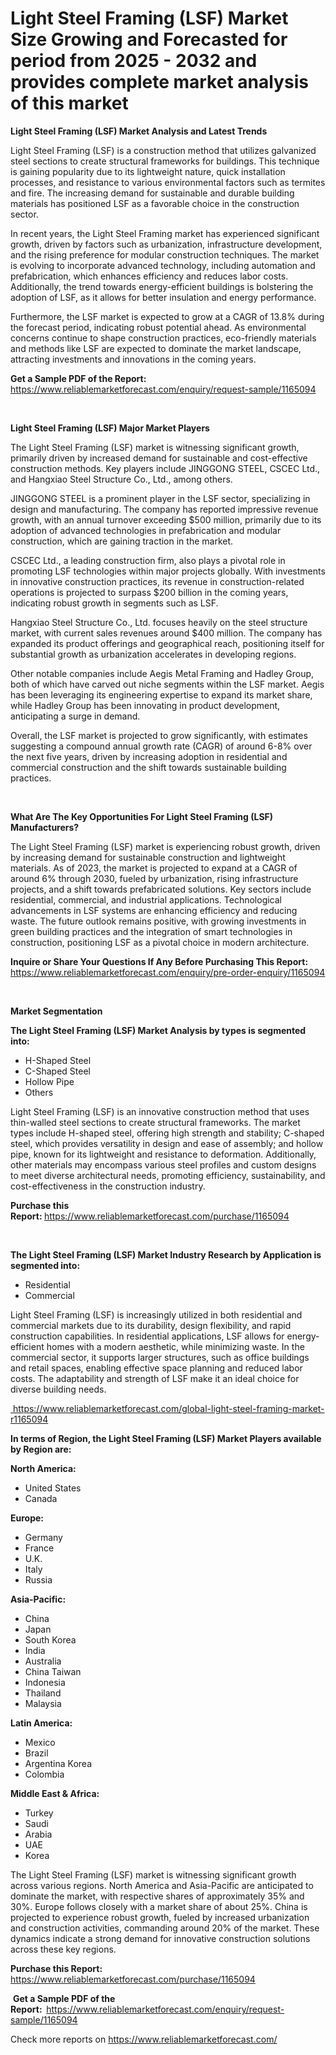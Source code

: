 <p><h1>Light Steel Framing (LSF) Market Size Growing and Forecasted for period from 2025 - 2032 and provides complete market analysis of this market</h1></p><p><strong>Light Steel Framing (LSF) Market Analysis and Latest Trends</strong></p>
<p><p>Light Steel Framing (LSF) is a construction method that utilizes galvanized steel sections to create structural frameworks for buildings. This technique is gaining popularity due to its lightweight nature, quick installation processes, and resistance to various environmental factors such as termites and fire. The increasing demand for sustainable and durable building materials has positioned LSF as a favorable choice in the construction sector.</p><p>In recent years, the Light Steel Framing market has experienced significant growth, driven by factors such as urbanization, infrastructure development, and the rising preference for modular construction techniques. The market is evolving to incorporate advanced technology, including automation and prefabrication, which enhances efficiency and reduces labor costs. Additionally, the trend towards energy-efficient buildings is bolstering the adoption of LSF, as it allows for better insulation and energy performance.</p><p>Furthermore, the LSF market is expected to grow at a CAGR of 13.8% during the forecast period, indicating robust potential ahead. As environmental concerns continue to shape construction practices, eco-friendly materials and methods like LSF are expected to dominate the market landscape, attracting investments and innovations in the coming years.</p></p>
<p><strong>Get a Sample PDF of the Report:&nbsp;</strong> <a href="https://www.reliablemarketforecast.com/enquiry/request-sample/1165094?utm_campaign=3458&utm_medium=2&utm_source=Github&utm_content=ia&utm_term=02042025&utm_id=light-steel-framing-lsf">https://www.reliablemarketforecast.com/enquiry/request-sample/1165094</a></p>
<p>&nbsp;</p>
<p><strong>Light Steel Framing (LSF) Major Market Players</strong></p>
<p><p>The Light Steel Framing (LSF) market is witnessing significant growth, primarily driven by increased demand for sustainable and cost-effective construction methods. Key players include JINGGONG STEEL, CSCEC Ltd., and Hangxiao Steel Structure Co., Ltd., among others. </p><p>JINGGONG STEEL is a prominent player in the LSF sector, specializing in design and manufacturing. The company has reported impressive revenue growth, with an annual turnover exceeding $500 million, primarily due to its adoption of advanced technologies in prefabrication and modular construction, which are gaining traction in the market.</p><p>CSCEC Ltd., a leading construction firm, also plays a pivotal role in promoting LSF technologies within major projects globally. With investments in innovative construction practices, its revenue in construction-related operations is projected to surpass $200 billion in the coming years, indicating robust growth in segments such as LSF.</p><p>Hangxiao Steel Structure Co., Ltd. focuses heavily on the steel structure market, with current sales revenues around $400 million. The company has expanded its product offerings and geographical reach, positioning itself for substantial growth as urbanization accelerates in developing regions.</p><p>Other notable companies include Aegis Metal Framing and Hadley Group, both of which have carved out niche segments within the LSF market. Aegis has been leveraging its engineering expertise to expand its market share, while Hadley Group has been innovating in product development, anticipating a surge in demand.</p><p>Overall, the LSF market is projected to grow significantly, with estimates suggesting a compound annual growth rate (CAGR) of around 6-8% over the next five years, driven by increasing adoption in residential and commercial construction and the shift towards sustainable building practices.</p></p>
<p>&nbsp;</p>
<p><strong>What Are The Key Opportunities For Light Steel Framing (LSF) Manufacturers?</strong></p>
<p><p>The Light Steel Framing (LSF) market is experiencing robust growth, driven by increasing demand for sustainable construction and lightweight materials. As of 2023, the market is projected to expand at a CAGR of around 6% through 2030, fueled by urbanization, rising infrastructure projects, and a shift towards prefabricated solutions. Key sectors include residential, commercial, and industrial applications. Technological advancements in LSF systems are enhancing efficiency and reducing waste. The future outlook remains positive, with growing investments in green building practices and the integration of smart technologies in construction, positioning LSF as a pivotal choice in modern architecture.</p></p>
<p><strong>Inquire or Share Your Questions If Any Before Purchasing This Report:</strong> <a href="https://www.reliablemarketforecast.com/enquiry/pre-order-enquiry/1165094?utm_campaign=3458&utm_medium=2&utm_source=Github&utm_content=ia&utm_term=02042025&utm_id=light-steel-framing-lsf">https://www.reliablemarketforecast.com/enquiry/pre-order-enquiry/1165094</a></p>
<p>&nbsp;</p>
<p><strong>Market Segmentation</strong></p>
<p><strong>The Light Steel Framing (LSF) Market Analysis by types is segmented into:</strong></p>
<p><ul><li>H-Shaped Steel</li><li>C-Shaped Steel</li><li>Hollow Pipe</li><li>Others</li></ul></p>
<p><p>Light Steel Framing (LSF) is an innovative construction method that uses thin-walled steel sections to create structural frameworks. The market types include H-shaped steel, offering high strength and stability; C-shaped steel, which provides versatility in design and ease of assembly; and hollow pipe, known for its lightweight and resistance to deformation. Additionally, other materials may encompass various steel profiles and custom designs to meet diverse architectural needs, promoting efficiency, sustainability, and cost-effectiveness in the construction industry.</p></p>
<p><strong>Purchase this Report:&nbsp;</strong><a href="https://www.reliablemarketforecast.com/purchase/1165094?utm_campaign=3458&utm_medium=2&utm_source=Github&utm_content=ia&utm_term=02042025&utm_id=light-steel-framing-lsf">https://www.reliablemarketforecast.com/purchase/1165094</a></p>
<p>&nbsp;</p>
<p><strong>The Light Steel Framing (LSF) Market Industry Research by Application is segmented into:</strong></p>
<p><ul><li>Residential</li><li>Commercial</li></ul></p>
<p><p>Light Steel Framing (LSF) is increasingly utilized in both residential and commercial markets due to its durability, design flexibility, and rapid construction capabilities. In residential applications, LSF allows for energy-efficient homes with a modern aesthetic, while minimizing waste. In the commercial sector, it supports larger structures, such as office buildings and retail spaces, enabling effective space planning and reduced labor costs. The adaptability and strength of LSF make it an ideal choice for diverse building needs.</p></p>
<p><a href="https://www.reliablemarketforecast.com/global-light-steel-framing-market-r1165094?utm_campaign=3458&utm_medium=2&utm_source=Github&utm_content=ia&utm_term=02042025&utm_id=light-steel-framing-lsf">&nbsp;https://www.reliablemarketforecast.com/global-light-steel-framing-market-r1165094</a></p>
<p><strong>In terms of Region, the Light Steel Framing (LSF) Market Players available by Region are:</strong></p>
<p>
    <p> <strong> North America: </strong>
        <ul>
            <li>United States</li>
            <li>Canada</li>
        </ul>
        </p> 
    <p> <strong> Europe: </strong>
        <ul>
            <li>Germany</li>
            <li>France</li>
            <li>U.K.</li>
            <li>Italy</li>
            <li>Russia</li>
        </ul>
        </p> 
    <p> <strong> Asia-Pacific: </strong>
        <ul>
            <li>China</li>
            <li>Japan</li>
            <li>South Korea</li>
            <li>India</li>
            <li>Australia</li>
            <li>China Taiwan</li>
            <li>Indonesia</li>
            <li>Thailand</li>
            <li>Malaysia</li>
        </ul>
        </p> 
    <p> <strong> Latin America: </strong>
        <ul>
            <li>Mexico</li>
            <li>Brazil</li>
            <li>Argentina Korea</li>
            <li>Colombia</li>
        </ul>
        </p> 
    <p> <strong> Middle East & Africa: </strong>
        <ul>
            <li>Turkey</li>
            <li>Saudi</li>
            <li>Arabia</li>
            <li>UAE</li>
            <li>Korea</li>
        </ul>
    </p>
    </p>
<p><p>The Light Steel Framing (LSF) market is witnessing significant growth across various regions. North America and Asia-Pacific are anticipated to dominate the market, with respective shares of approximately 35% and 30%. Europe follows closely with a market share of about 25%. China is projected to experience robust growth, fueled by increased urbanization and construction activities, commanding around 20% of the market. These dynamics indicate a strong demand for innovative construction solutions across these key regions.</p></p>
<p><strong>Purchase this Report: </strong><a href="https://www.reliablemarketforecast.com/purchase/1165094?utm_campaign=3458&utm_medium=2&utm_source=Github&utm_content=ia&utm_term=02042025&utm_id=light-steel-framing-lsf">https://www.reliablemarketforecast.com/purchase/1165094</a></p>
<p>&nbsp;<strong>Get a Sample PDF of the Report:&nbsp;&nbsp;</strong><a href="https://www.reliablemarketforecast.com/enquiry/request-sample/1165094?utm_campaign=3458&utm_medium=2&utm_source=Github&utm_content=ia&utm_term=02042025&utm_id=light-steel-framing-lsf">https://www.reliablemarketforecast.com/enquiry/request-sample/1165094</a></p>
<p><strong></strong></p>
<p>Check more reports on <a href="https://www.reliablemarketforecast.com/?utm_campaign=3458&utm_medium=2&utm_source=Github&utm_content=ia&utm_term=02042025&utm_id=light-steel-framing-lsf">https://www.reliablemarketforecast.com/</a></p>